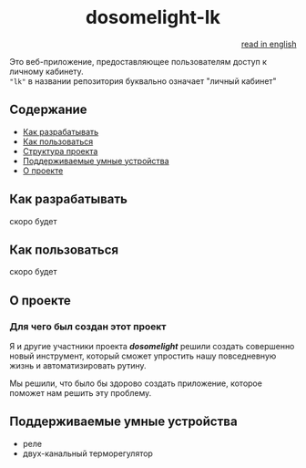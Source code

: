 # <div style='font-size:32px' align="center">dosomelight-lk</div>

[<div align="right">read in english</div>](./README.RU.md)

Это веб-приложение, предоставляющее пользователям доступ к личному кабинету.
\
`"lk"` в названии репозитория буквально означает "личный кабинет"

## Содержание

- [Как разрабатывать](#как-разрабатывать)
- [Как пользоваться](#как-пользоваться)
- [Структура проекта](./docs/project-structure.ru.md)
- [Поддерживаемые умные устройства](#поддерживаемые-умные-устройства)
- [О проекте](#о-проекте)

## Как разрабатывать

скоро будет

## Как пользоваться

скоро будет

## О проекте

### Для чего был создан этот проект

Я и другие участники проекта **_dosomelight_** решили создать совершенно новый инструмент, который сможет упростить нашу повседневную жизнь и автоматизировать рутину.

Мы решили, что было бы здорово создать приложение, которое поможет нам решить эту проблему.

## Поддерживаемые умные устройства

- реле
- двух-канальный терморегулятор
